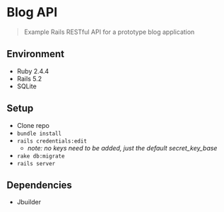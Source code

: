 # Blog API

> Example Rails RESTful API for a prototype blog application

## Environment

- Ruby 2.4.4
- Rails 5.2
- SQLite

## Setup

- Clone repo
- `bundle install`
- `rails credentials:edit`
  - *note: no keys need to be added, just the default secret_key_base*
- `rake db:migrate`
- `rails server`

## Dependencies

- Jbuilder
